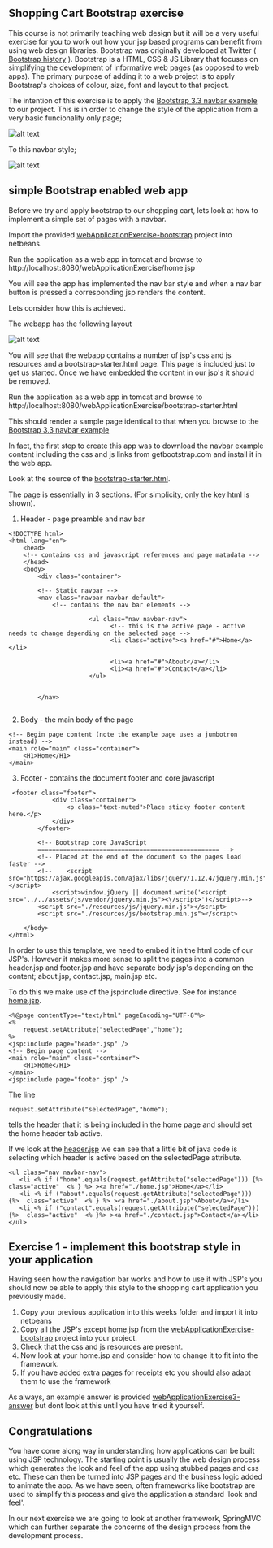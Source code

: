 ## Shopping Cart Bootstrap exercise

This course is not primarily teaching web design but it will be a very useful exercise for you to work out how your jsp based programs can benefit from using web design libraries.
Bootstrap was originally developed at Twitter ( [Bootstrap history](https://en.wikipedia.org/wiki/Bootstrap_(front-end_framework)) ).
Bootstrap is a HTML, CSS & JS Library that focuses on simplifying the development of informative web pages (as opposed to web apps). 
The primary purpose of adding it to a web project is to apply Bootstrap's choices of colour, size, font and layout to that project.

The intention of this exercise is to apply the [Bootstrap 3.3 navbar example](https://getbootstrap.com/docs/3.3/examples/navbar/) to our project.
This is in order to change the style of the application from a very basic funcionality only page;

![alt text](../shoppingcart-bootstrap/images/Exercise2jspimage1.png "Figure Exercise2jspimage1.png" )

To this navbar style;

![alt text](../shoppingcart-bootstrap/images/bootstrapjspimage1.png "Figure bootstrapjspimage1.png" )


## simple Bootstrap enabled web app

Before we try and apply bootstrap to our shopping cart, lets look at how to implement a simple set of pages with a navbar.

Import the provided [webApplicationExercise-bootstrap](../shoppingcart-bootstrap/webApplicationExercise-bootstrap)
project into netbeans. 

Run the application as a web app in tomcat and browse to http://localhost:8080/webApplicationExercise/home.jsp

You will see the app has implemented the nav bar style and when a nav bar button is pressed a corresponding jsp renders the content.

Lets consider how this is achieved.

The webapp has the following layout

![alt text](../shoppingcart-bootstrap/images/bootstrapLayout1.png "Figure bootstrapLayout1.png" ) 

You will see that the webapp contains a number of jsp's css and js resources and a bootstrap-starter.html page.
This page is included just to get us started. 
Once we have embedded the content in our jsp's it should be removed.

Run the application as a web app in tomcat and browse to http://localhost:8080/webApplicationExercise/bootstrap-starter.html

This should render a sample page identical to that when you browse to the [Bootstrap 3.3 navbar example](https://getbootstrap.com/docs/3.3/examples/navbar/) 

In fact, the first step to create this app was to download the navbar example content including the css and js links from getbootstrap.com and install it in the web app. 

Look at the source of the [bootstrap-starter.html](../shoppingcart-bootstrap/webApplicationExercise-bootstrap/src/main/webapp/bootstrap-starter.html).

The page is essentially in 3 sections. 
(For simplicity, only the key html is shown). 

1. Header - page preamble and nav bar
```
<!DOCTYPE html>
<html lang="en">
    <head>
    <!-- contains css and javascript references and page matadata -->
    </head>
    <body>
        <div class="container">

        <!-- Static navbar -->
        <nav class="navbar navbar-default">
            <!-- contains the nav bar elements -->

                      <ul class="nav navbar-nav">
                            <!-- this is the active page - active needs to change depending on the selected page -->
                            <li class="active"><a href="#">Home</a></li>
                            
                            <li><a href="#">About</a></li>
                            <li><a href="#">Contact</a></li>
                      </ul>


        </nav>
        
```

2. Body - the main body of the page
```
<!-- Begin page content (note the example page uses a jumbotron instead) -->
<main role="main" class="container">
    <H1>Home</H1>
</main>

```

3. Footer - contains the document footer and core javascript
```
 <footer class="footer">
            <div class="container">
                <p class="text-muted">Place sticky footer content here.</p>
            </div>
        </footer>

        <!-- Bootstrap core JavaScript
        ================================================== -->
        <!-- Placed at the end of the document so the pages load faster -->
        <!--    <script src="https://ajax.googleapis.com/ajax/libs/jquery/1.12.4/jquery.min.js"></script>
            <script>window.jQuery || document.write('<script src="../../assets/js/vendor/jquery.min.js"><\/script>')</script>-->
        <script src="./resources/js/jquery.min.js"></script>
        <script src="./resources/js/bootstrap.min.js"></script>

    </body>
</html>
```

In order to use this template, we need to embed it in the html code of our JSP's. 
However it makes more sense to split the pages into a common header.jsp and footer.jsp and have separate body jsp's depending on the content; about.jsp, contact.jsp, main.jsp etc.

To do this we make use of the jsp:include directive. See for instance [home.jsp](../shoppingcart-bootstrap/webApplicationExercise-bootstrap/src/main/webapp/home.jsp).
```
<%@page contentType="text/html" pageEncoding="UTF-8"%>
<%
    request.setAttribute("selectedPage","home");
%>
<jsp:include page="header.jsp" />
<!-- Begin page content -->
<main role="main" class="container">
    <H1>Home</H1>
</main>
<jsp:include page="footer.jsp" />

```
The line
```
request.setAttribute("selectedPage","home"); 
```
tells the header that it is being included in the home page and should set the home header tab active.

If we look at the [header.jsp](../shoppingcart-bootstrap/webApplicationExercise-bootstrap/src/main/webapp/header.jsp )
we can see that a little bit of java code is selecting which header is active based on the selectedPage attribute.
```
<ul class="nav navbar-nav">
   <li <% if ("home".equals(request.getAttribute("selectedPage"))) {%> class="active"  <% } %> ><a href="./home.jsp">Home</a></li> 
   <li <% if ("about".equals(request.getAttribute("selectedPage"))) {%>  class="active"  <% } %> ><a href="./about.jsp">About</a></li> 
   <li <% if ("contact".equals(request.getAttribute("selectedPage"))) {%>  class="active"  <% }%> ><a href="./contact.jsp">Contact</a></li>                          
</ul>
```

## Exercise 1 - implement this bootstrap style in your application

Having seen how the navigation bar works and how to use it with JSP's you should now be able to apply this style to the shopping cart application you previously made.

1. Copy your previous application into this weeks folder and import it into netbeans
2. Copy all the JSP's except home.jsp from the [webApplicationExercise-bootstrap](../shoppingcart-bootstrap/webApplicationExercise-bootstrap/) project into your project. 
3. Check that the css and js resources are present.
4. Now look at your home.jsp and consider how to change it to fit into the framework.
5. If you have added extra pages for receipts etc you should also adapt them to use the framework

As always, an example answer is provided [webApplicationExercise3-answer](../shoppingcart-bootstrap/webApplicationExercise3-answer )
 but dont look at this until you have tried it yourself.

## Congratulations

You have come along way in understanding how applications can be built using JSP technology. 
The starting point is usually the web design process which generates the look and feel of the app using stubbed pages and css etc. 
These can then be turned into JSP pages and the business logic added to animate the app.
As we have seen, often frameworks like bootstrap are used to simplify this process and give the application a standard 'look and feel'.

In our next exercise we are going to look at another framework, SpringMVC which can further separate the concerns of the design process from the development process.
